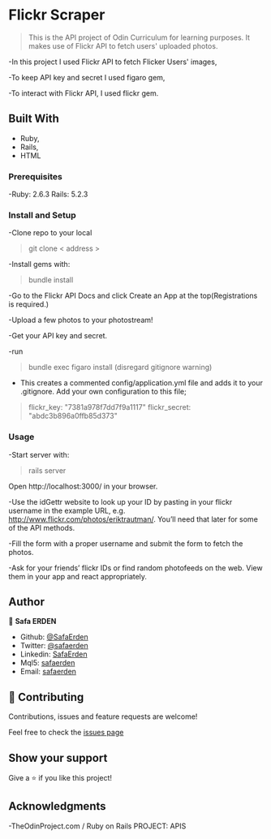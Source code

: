 # Flickr Scraper

> This is the API project of Odin Curriculum for learning purposes. It makes use of Flickr API to fetch users' uploaded photos.

-In this project I used Flickr API to fetch Flicker Users' images,

-To keep API key and secret I used figaro gem,

-To interact with Flickr API, I used flickr gem.

## Built With

- Ruby,
- Rails,
- HTML

### Prerequisites

-Ruby: 2.6.3 Rails: 5.2.3

### Install and Setup

-Clone repo to your local
> git clone < address >

-Install gems with:
> bundle install

-Go to the Flickr API Docs and click Create an App at the top(Registrations is required.)

-Upload a few photos to your photostream!

-Get your API key and secret.

-run
>bundle exec figaro install (disregard gitignore warning)

- This creates a commented config/application.yml file and adds it to your .gitignore. Add your own configuration to this file;

>flickr_key: "7381a978f7dd7f9a1117"
>flickr_secret: "abdc3b896a0ffb85d373"


### Usage

-Start server with:
> rails server

Open http://localhost:3000/ in your browser.

-Use the idGettr website to look up your ID by pasting in your flickr username in the example URL, e.g. http://www.flickr.com/photos/eriktrautman/. You’ll need that later for some of the API methods.

-Fill the form with a proper username and submit the form to fetch the photos.

-Ask for your friends’ flickr IDs or find random photofeeds on the web. View them in your app and react appropriately.

## Author

👤 **Safa ERDEN**

- Github: [@SafaErden](https://github.com/SafaErden)
- Twitter: [@safaerden](https://twitter.com/safaerden)
- Linkedin: [SafaErden](https://www.linkedin.com/in/safaerden/)
- Mql5: [safaerden](https://www.mql5.com/en/users/safaerden)
- Email: [safaerden](mailto:safaerden@gmail.com)

## 🤝 Contributing

Contributions, issues and feature requests are welcome!

Feel free to check the [issues page](https://github.com/SafaErden/Flicker-Scraper/issues)

## Show your support

Give a ⭐️ if you like this project!

## Acknowledgments

-TheOdinProject.com / Ruby on Rails PROJECT: APIS
